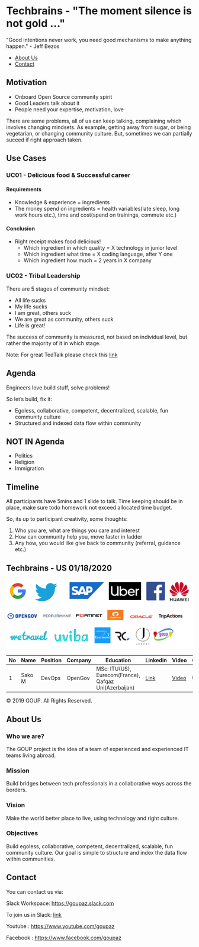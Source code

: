 # Techbrains - "The moment silence is not gold …"

"Good intentions never work, you need good mechanisms to make anything happen." - Jeff Bezos


- [About Us](#aboutus)
- [Contact](#Contact)

## Motivation
- Onboard Open Source community spirit
- Good Leaders talk about it
- People need your expertise, motivation, love

There are some problems, all of us can keep talking, complaining which involves changing mindsets. As example, getting away from sugar, or being vegetarian, or changing community culture. But, sometimes we can partially suceed if right approach taken.

## Use Cases

### UC01 - Delicious food & Successful career 

#### Requirements
- Knowledge & experience = ingredients
- The money spend on ingredients = health variables(late sleep, long work hours etc.), time and cost(spend on trainings, commute etc.)

#### Conclusion
- Right receipt makes food delicious! 
  - Which ingredient in which quality = X technology in junior level
  - Which ingredient what time = X coding language, after Y one
  - Which ingredient how much = 2 years in X company
  
### UC02 - Tribal Leadership
There are 5 stages of community mindset:
- All life sucks
- My life sucks
- I am great, others suck
- We are great as community, others suck
- Life is great!

The success of community is measured, not based on individual level, but rather the majority of it in which stage.

Note: For great TedTalk please check this [link](https://www.youtube.com/watch?v=xTkKSJSqU-I)

## Agenda
Engineers love build stuff, solve problems!

So let’s build, fix it:

- Egoless, collaborative, competent,  decentralized, scalable, fun community culture
- Structured and indexed data flow within community

## NOT IN Agenda
- Politics
- Religion
- Immigration

## Timeline

All participants have 5mins and 1 slide to talk. Time keeping should be in place, make sure todo homework not exceed allocated time budget.

So, its up to participant creativity, some thoughts:

1. Who you are, what are things you care and interest
2. How can community help you, move faster in ladder
3. Any how, you would like give back to community (referral, guidance etc.)

## Techbrains - US 01/18/2020

![alt text](img/companies.png)

|No| Name | Position | Company | Education |Linkedin| Video | Country |
|------|----------------------|---------|---|-----|-----|------|------|
|1| Sako M|DevOps|OpenGov|MSc: ITU(US), Eurecom(France), Qafqaz Uni(Azerbaijan)|[Link](https://www.linkedin.com/in/sakom/)|[Video](https://www.youtube.com/watch?v=Kvr1S4USXOI)|USA|



© 2019 GOUP. All Rights Reserved.

## About Us

### Who we are?
The GOUP project is the idea of a team of experienced and experienced IT teams living abroad.

### Mission
Build bridges between tech professionals in a collaborative ways across the borders.

### Vision
Make the world better place to live, using technology and right culture.

### Objectives
Build egoless, collaborative, competent,  decentralized, scalable, fun community culture.
Our goal is simple to structure and index the data flow within communities. 

## Contact
You can contact us via:

Slack Workspace: https://goupaz.slack.com

To join us in Slack: [link](https://join.slack.com/t/goupaz/shared_invite/enQtMjU1MjM5MDc2MzQxLWJkMTZiMGFhZDA3ZDkwZTgxMDNhMzc4YjFkZTBjZGMxZmQxYzA0NjEyMDM1ODVjMTBiYWUxN2UzMDVlNmYzMjU)

Youtube : https://www.youtube.com/goupaz

Facebook : https://www.facebook.com/goupaz

